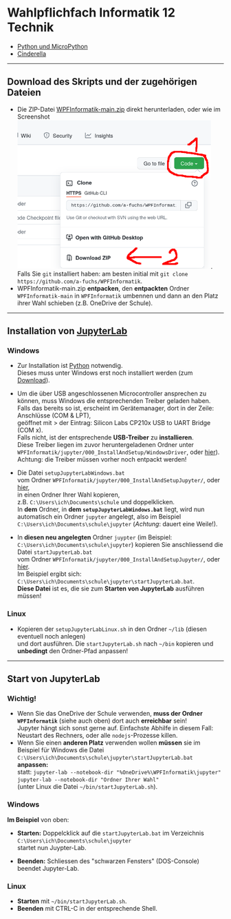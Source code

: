 # Wahlpflichfach Informatik 12 Technik

* [Python und MicroPython](jupyter/index.ipynb)
* [Cinderella](cinderella/index.ipynb)

---
## Download des Skripts und der zugehörigen Dateien
* Die ZIP-Datei [WPFInformatik-main.zip](https://github.com/a-fuchs/WPFInformatik/archive/refs/heads/main.zip) direkt herunterladen, oder wie im Screenshot
 [<img src="images/DownloadFromGitHub.png" width="450">](images/DownloadFromGitHub.png).  
 Falls Sie `git` installiert haben: am besten initial mit `git clone https://github.com/a-fuchs/WPFInformatik`.
* WPFInformatik-main.zip **entpacken**, den **entpackten** Ordner `WPFInformatik-main` in `WPFInformatik` umbennen und dann an den Platz ihrer Wahl schieben (z.B. OneDrive der Schule).

---
## Installation von [JupyterLab](https://jupyter.org/)
### Windows
* Zur Installation ist [Python](https://www.python.org) notwendig.  
  Dieses muss unter Windows erst noch installiert werden (zum [Download](https://www.python.org/downloads/)).
  
* Um die über USB angeschlossenen Microcontroller ansprechen zu können, muss Windows die entsprechenden Treiber geladen haben.   
  Falls das bereits so ist, erscheint im Gerätemanager, dort in der Zeile: Anschlüsse (COM & LPT),   
  geöffnet mit > der Eintrag: Silicon Labs CP210x USB to UART Bridge (COM x).   
  Falls nicht, ist der entsprechende **USB-Treiber** zu **installieren**.   
  Diese Treiber liegen im zuvor heruntergeladenen Ordner unter `WPFInformatik/jupyter/000_InstallAndSetup/WindowsDriver`, oder [hier](https://github.com/a-fuchs/WPFInformatik/tree/main/jupyter/030_InstallAndSetup/WindowsDriver)).  
  Achtung: die Treiber müssen vorher noch entpackt werden!

* Die Datei `setupJupyterLabWindows.bat`  
  vom Ordner `WPFInformatik/jupyter/000_InstallAndSetupJupyter/`, oder [hier](https://github.com/a-fuchs/WPFInformatik/blob/main/jupyter/030_InstallAndSetup/Jupyter/setupJupyterLabWindows.bat),  
  in einen Ordner Ihrer Wahl kopieren,  
  z.B. `C:\Users\ich\Documents\schule` und doppelklicken.  
  In **dem** Ordner, in **dem `setupJupyterLabWindows.bat`** liegt, wird nun automatisch ein
     Ordner `jupyter` angelegt, also im Beispiel
     `C:\Users\ich\Documents\schule\jupyter` (_Achtung_: dauert eine Weile!).
* In **diesen neu angelegten** Ordner `juypter` (im Beispiel: `C:\Users\ich\Documents\schule\jupyter`)  kopieren Sie anschliessend die Datei `startJupyterLab.bat`  
  vom Ordner `WPFInformatik/jupyter/000_InstallAndSetupJupyter/`, oder [hier](https://github.com/a-fuchs/WPFInformatik/blob/main/jupyter/030_InstallAndSetup/Jupyter/startJupyterLab.bat).  
     Im Beispiel ergibt sich:
     `C:\Users\ich\Documents\schule\jupyter\startJupyterLab.bat`.  
     **Diese Datei** ist es, die sie zum **Starten von JupyterLab** ausführen müssen!
###
### Linux
* Kopieren der `setupJupyterLabLinux.sh` in den Ordner `~/lib` (diesen eventuell noch anlegen)  
  und dort ausführen.
  Die `startJupyterLab.sh` nach `~/bin` kopieren und **unbedingt** den Ordner-Pfad anpassen!
---      
## Start von JupyterLab      
### Wichtig!
* Wenn Sie das OneDrive der Schule verwenden, **muss der Ordner `WPFInformatik`** (siehe auch oben) dort auch **erreichbar** sein!  
  Jupyter hängt sich sonst gerne auf. Einfachste Abhilfe in diesem Fall:  
  Neustart des Rechners, oder alle `nodejs`-Prozesse killen.
* Wenn Sie einen **anderen Platz** verwenden wollen **müssen** sie im Beispiel für Windows die Datei 
   `C:\Users\ich\Documents\schule\jupyter\startJupyterLab.bat` **anpassen:**  
   statt: `jupyter-lab --notebook-dir "%OneDrive%\WPFInformatik\jupyter"`  
   `jupyter-lab --notebook-dir "Ordner Ihrer Wahl"`  
   (unter Linux die Datei `~/bin/startJupyterLab.sh`).
  
  
### Windows
**Im Beispiel** von oben:
* **Starten:** Doppelcklick auf die `startJupyterLab.bat` im  Verzeichnis  
  `C:\Users\ich\Documents\schule\jupyter`  
  startet nun Juypter-Lab.
  
* **Beenden:** Schliessen des "schwarzen Fensters" (DOS-Console) beendet Jupyter-Lab.
   
### Linux
*  **Starten** mit `~/bin/startJupyterLab.sh`.
*  **Beenden** mit CTRL-C in der entsprechende Shell.
